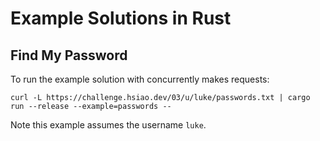 # Example Solutions in Rust

## Find My Password

To run the example solution with concurrently makes requests:
```
curl -L https://challenge.hsiao.dev/03/u/luke/passwords.txt | cargo run --release --example=passwords --
```
Note this example assumes the username `luke`.
